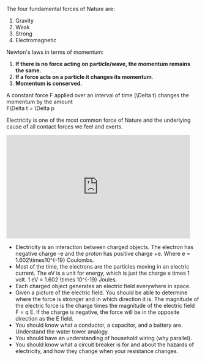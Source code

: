 The four fundamental forces of Nature are:

1. Gravity
2. Weak
3. Strong
4. Electromagnetic

Newton's laws in terms of momentum:

1. **If there is no force acting on particle/wave, the momentum remains the same**.
2. **If a force acts on a particle it changes its momentum**.
3. **Momentum is conserved.**

A constant force F applied over an interval of time \(\Delta t\) changes the momentum by the amount   
  <lrn-math>F\Delta t = \Delta p</lrn-math>
  
  Electricity is one of the most common force of Nature and the underlying cause of all contact forces we feel and exerts.
 
<iframe width="480" height="270" src="https://psu.voicethread.com/app/player/?threadId=9623302" frameborder="0" allowfullscreen></iframe>
   
- Electricity is an interaction between charged objects. The electron has negative charge -e and the proton has positive charge +e. Where <lrn-math>e = 1.602\times10^{-19}</lrn-math> Coulombs.
- Most of the time, the electrons are the particles moving in an electric current. The eV is a unit for energy, which is just the charge e times 1 volt. 1 eV = <lrn-math>1.602 \times 10^{-19}</lrn-math> Joules.
- Each charged object generates an electric field everywhere in space.
- Given a picture of the electric field. You should be able to determine where the force is stronger and in which direction it is. The magnitude of the electric force is the charge times the magnitude of the electric field <lrn-math>F = q E</lrn-math>. If the charge is negative, the force will be in the opposite direction as the E field.
- You should know what a conductor, a capacitor, and a battery are. Understand the water tower analogy.
- You should have an understanding of household wiring (why parallel).
- You should know what a circuit breaker is for and about the hazards of electricity, and how they change when your resistance changes.

